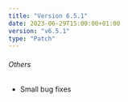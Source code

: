 ```yaml
---
title: "Version 6.5.1"
date: 2023-06-29T15:00:00+01:00
version: "v6.5.1"
type: "Patch"
---
```

###### Others
- Small bug fixes